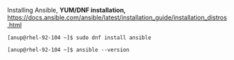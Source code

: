 Installing Ansible, **YUM/DNF installation,** https://docs.ansible.com/ansible/latest/installation_guide/installation_distros.html


`[anup@rhel-92-104 ~]$ sudo dnf install ansible`

`[anup@rhel-92-104 ~]$ ansible --version`

<br>